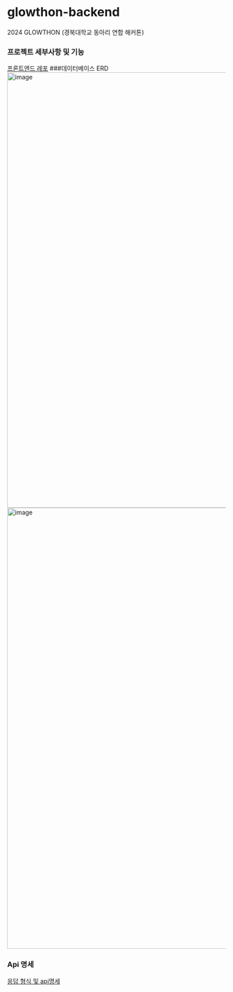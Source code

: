 # glowthon-backend
2024 GLOWTHON (경북대학교 동아리 연합 해커톤)

### 프로젝트 세부사항 및 기능
[프론트엔드 레포](https://github.com/ArpaAP/glowthon-frontend)
###데이터베이스 ERD
<img width="1002" alt="image" src="https://github.com/jamie2779/glowthon-backend/assets/56078563/38d167b9-813a-4bf6-b2fe-acb0e0e1fb4d">
<img width="1015" alt="image" src="https://github.com/jamie2779/glowthon-backend/assets/56078563/a21b0831-5ec0-4304-ae16-33df32ea5fe9">

### Api 명세
[응답 형식 및 api명세](https://jamie2779.notion.site/7b13a03d5cdc4f9f8e068e59ebeb7c28?pvs=4)


